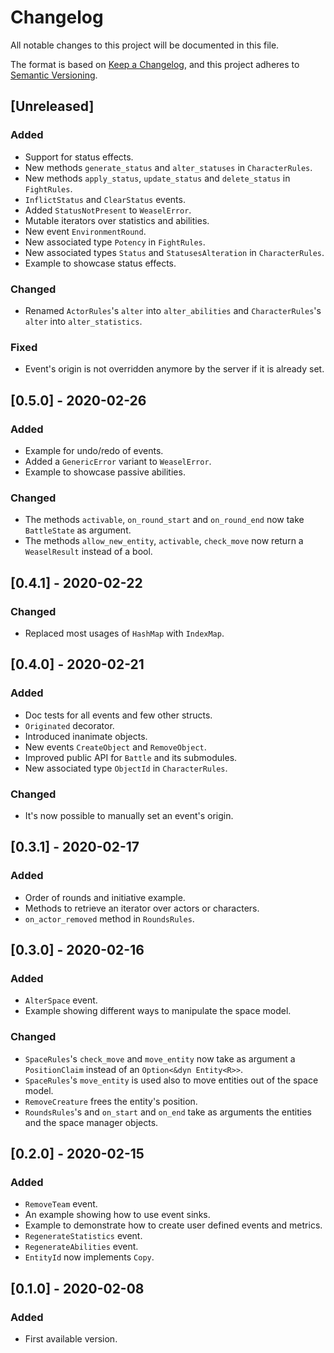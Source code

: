 # Changelog
All notable changes to this project will be documented in this file.

The format is based on [Keep a Changelog](https://keepachangelog.com/en/1.0.0/),
and this project adheres to [Semantic Versioning](https://semver.org/spec/v2.0.0.html).

## [Unreleased]
### Added
- Support for status effects.
- New methods `generate_status` and `alter_statuses` in `CharacterRules`.
- New methods `apply_status`, `update_status` and `delete_status` in `FightRules`.
- `InflictStatus` and `ClearStatus` events.
- Added `StatusNotPresent` to `WeaselError`.
- Mutable iterators over statistics and abilities.
- New event `EnvironmentRound`.
- New associated type `Potency` in `FightRules`. 
- New associated types `Status` and `StatusesAlteration` in `CharacterRules`.
- Example to showcase status effects.

### Changed
- Renamed `ActorRules`'s `alter` into `alter_abilities` and `CharacterRules`'s `alter` into `alter_statistics`.

### Fixed
- Event's origin is not overridden anymore by the server if it is already set.

## [0.5.0] - 2020-02-26
### Added
- Example for undo/redo of events.
- Added a `GenericError` variant to `WeaselError`.
- Example to showcase passive abilities.

### Changed
- The methods `activable`, `on_round_start` and `on_round_end` now take `BattleState` as argument.
- The methods `allow_new_entity`, `activable`, `check_move` now return a `WeaselResult` instead of a bool.

## [0.4.1] - 2020-02-22
### Changed
- Replaced most usages of `HashMap` with `IndexMap`.

## [0.4.0] - 2020-02-21
### Added
- Doc tests for all events and few other structs.
- `Originated` decorator.
- Introduced inanimate objects.
- New events `CreateObject` and `RemoveObject`.
- Improved public API for `Battle` and its submodules.
- New associated type `ObjectId` in `CharacterRules`.

### Changed
- It's now possible to manually set an event's origin.

## [0.3.1] - 2020-02-17
### Added
- Order of rounds and initiative example.
- Methods to retrieve an iterator over actors or characters.
- `on_actor_removed` method in `RoundsRules`.

## [0.3.0] - 2020-02-16
### Added
- `AlterSpace` event.
- Example showing different ways to manipulate the space model.

### Changed
- `SpaceRules`'s `check_move` and `move_entity` now take as argument a `PositionClaim` instead of an `Option<&dyn Entity<R>>`.
- `SpaceRules`'s `move_entity` is used also to move entities out of the space model.
- `RemoveCreature` frees the entity's position.
- `RoundsRules`'s and `on_start` and `on_end` take as arguments the entities and the space manager objects.

## [0.2.0] - 2020-02-15
### Added
- `RemoveTeam` event.
- An example showing how to use event sinks.
- Example to demonstrate how to create user defined events and metrics.
- `RegenerateStatistics` event.
- `RegenerateAbilities` event.
- `EntityId` now implements `Copy`.

## [0.1.0] - 2020-02-08
### Added
- First available version.
